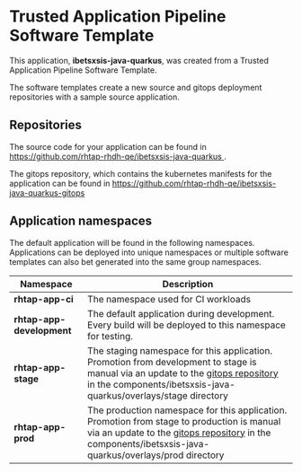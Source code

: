 # Trusted Application Pipeline Software Template

This application, **ibetsxsis-java-quarkus**, was created from a Trusted Application Pipeline Software Template.

The software templates create a new source and gitops deployment repositories with a sample source application. 

## Repositories

The source code for your application can be found in [https://github.com/rhtap-rhdh-qe/ibetsxsis-java-quarkus ](https://github.com/rhtap-rhdh-qe/ibetsxsis-java-quarkus ).
 
The gitops repository, which contains the kubernetes manifests for the application can be found in 
[https://github.com/rhtap-rhdh-qe/ibetsxsis-java-quarkus-gitops ](https://github.com/rhtap-rhdh-qe/ibetsxsis-java-quarkus-gitops ) 

## Application namespaces 

The default application will be found in the following namespaces. Applications can be deployed into unique namespaces or multiple software templates can also bet generated into the same group namespaces.  

|  Namespace   |  Description   |  
| -------- | -------- |
| **rhtap-app-ci** | The namespace used for CI workloads |
| **rhtap-app-development** | The default application during development. Every build will be deployed to this namespace for testing. |
| **rhtap-app-stage** | The staging namespace for this application. Promotion from development to stage is manual via an update to the [gitops repository](https://github.com/rhtap-rhdh-qe/ibetsxsis-java-quarkus-gitops ) in the components/ibetsxsis-java-quarkus/overlays/stage directory |
| **rhtap-app-prod** | The production namespace for this application. Promotion from stage to production is manual via an update to the [gitops repository](https://github.com/rhtap-rhdh-qe/ibetsxsis-java-quarkus-gitops ) in the components/ibetsxsis-java-quarkus/overlays/prod directory |
